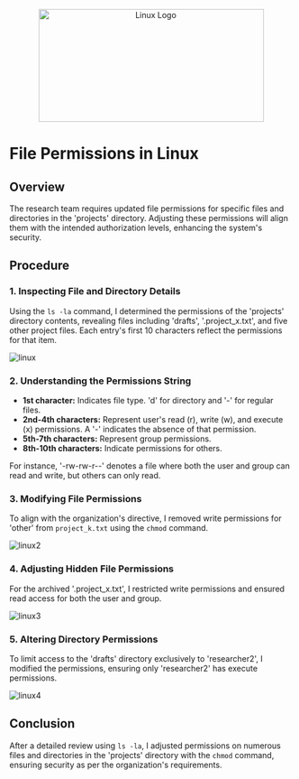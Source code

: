 <p align="center">
<img src="https://1000logos.net/wp-content/uploads/2017/03/Symbol-Linux.jpg" alt="Linux Logo" width="400" height="200" />
</p>

# File Permissions in Linux

## Overview
The research team requires updated file permissions for specific files and directories in the 'projects' directory. Adjusting these permissions will align them with the intended authorization levels, enhancing the system's security.

## Procedure

### 1. Inspecting File and Directory Details
Using the `ls -la` command, I determined the permissions of the 'projects' directory contents, revealing files including 'drafts', '.project_x.txt', and five other project files. Each entry's first 10 characters reflect the permissions for that item.

<img src="https://i.gyazo.com/e1662545f583e4f212f5bd45ef2c84a3.png" alt="linux" />

### 2. Understanding the Permissions String
- **1st character:** Indicates file type. 'd' for directory and '-' for regular files.
- **2nd-4th characters:** Represent user's read (r), write (w), and execute (x) permissions. A '-' indicates the absence of that permission.
- **5th-7th characters:** Represent group permissions.
- **8th-10th characters:** Indicate permissions for others.

For instance, '-rw-rw-r--' denotes a file where both the user and group can read and write, but others can only read.

### 3. Modifying File Permissions
To align with the organization's directive, I removed write permissions for 'other' from `project_k.txt` using the `chmod` command.

<img src="https://i.gyazo.com/79bc3a406fc2b0d5f07f263509c00595.png" alt="linux2" />

### 4. Adjusting Hidden File Permissions
For the archived '.project_x.txt', I restricted write permissions and ensured read access for both the user and group.

<img src="https://i.gyazo.com/08942ce0a9be22e0d4230bff23e76d46.png" alt="linux3" />

### 5. Altering Directory Permissions
To limit access to the 'drafts' directory exclusively to 'researcher2', I modified the permissions, ensuring only 'researcher2' has execute permissions.

<img src="https://i.gyazo.com/192187bc491f7ac2de722860e6a1e070.png" alt="linux4" />

## Conclusion
After a detailed review using `ls -la`, I adjusted permissions on numerous files and directories in the 'projects' directory with the `chmod` command, ensuring security as per the organization's requirements.
